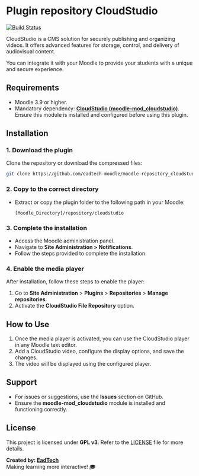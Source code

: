 # Plugin repository CloudStudio

[![Build Status](https://travis-ci.org/cloudstudio/moodle-repository_cloudstudio.svg?branch=master)](https://travis-ci.org/cloudstudio/moodle-repository_cloudstudio)

CloudStudio is a CMS solution for securely publishing and organizing videos. It offers advanced features for storage, control, and delivery of audiovisual content.

You can integrate it with your Moodle to provide your students with a unique and secure experience.

## Requirements

- Moodle 3.9 or higher.
- Mandatory dependency: **[CloudStudio (moodle-mod_cloudstudio)](https://github.com/eadtech-moodle/moodle-mod_cloudstudio)**. Ensure this module is installed and configured before using this plugin.

## Installation

### 1. Download the plugin

Clone the repository or download the compressed files:

```bash
git clone https://github.com/eadtech-moodle/moodle-repository_cloudstudio.git
```

### 2. Copy to the correct directory

- Extract or copy the plugin folder to the following path in your Moodle:

  ```plaintext
  [Moodle_Directory]/repository/cloudstudio
  ```

### 3. Complete the installation

- Access the Moodle administration panel.
- Navigate to **Site Administration > Notifications**.
- Follow the steps provided to complete the installation.

### 4. Enable the media player

After installation, follow these steps to enable the player:

1. Go to **Site Administration** > **Plugins** >  **Repositories** > **Manage repositories**.
2. Activate the **CloudStudio File Repository** option.

## How to Use

1. Once the media player is activated, you can use the CloudStudio player in any Moodle text editor.
2. Add a CloudStudio video, configure the display options, and save the changes.
3. The video will be displayed using the configured player.

## Support

- For issues or suggestions, use the **Issues** section on GitHub.
- Ensure the **moodle-mod_cloudstudio** module is installed and functioning correctly.

## License

This project is licensed under **GPL v3**. Refer to the [LICENSE](LICENSE) file for more details.

**Created by: [EadTech](https://github.com/eadtech-moodle)**  
Making learning more interactive! 🎓
